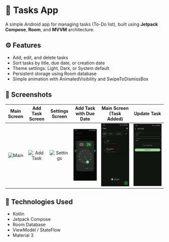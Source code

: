 # 📝 Tasks App

A simple Android app for managing tasks (To-Do list), built using **Jetpack Compose**, **Room**, and **MVVM** architecture.

## ⚙️ Features
- Add, edit, and delete tasks  
- Sort tasks by title, due date, or creation date  
- Theme settings: Light, Dark, or System default  
- Persistent storage using Room database  
- Simple animation with AnimatedVisibility and SwipeToDismissBox

## 📸 Screenshots

| Main Screen | Add Task Screen | Settings Screen | Add Task with Due Date | Main Screen (Task Added) | Update Task |
|:-----------:|:---------------:|:---------------:|:----------------------:|:------------------------:|:-----------:|
| ![Main](screenshots/main.png) | ![Add Task](screenshots/add_task.png) | ![Settings](screenshots/settings.png) | ![Add Task Due Date](screenshots/add_task_duedate.jpg) | ![Main Task Added](screenshots/main_screen_task_added.jpg) | ![Update Task](screenshots/update_task.jpg) |

## 🚀 Technologies Used
- Kotlin
- Jetpack Compose
- Room Database
- ViewModel / StateFlow
- Material 3